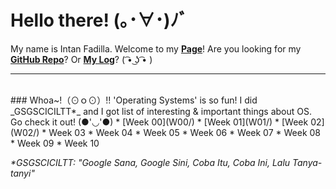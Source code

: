 # Hello there! (｡･∀･)ﾉﾞ
My name is Intan Fadilla. Welcome to my **[Page](https://fadintan.github.io/os202/)**! Are you looking for my **[GitHub Repo](https://github.com/fadintan/os202/)**? Or **[My Log](TXT/mylog.txt)**? ( ͡• ͜ʖ ͡• )
<br>
<hr>
<br>
### Whoa~!（⊙ｏ⊙）!!
'Operating Systems' is so fun! I did _GSGSCICILTT*_ and I got list of interesting & important things about OS. Go check it out! (●'◡'●)
* [Week 00](W00/)
* [Week 01](W01/)
* [Week 02](W02/)
* Week 03
* Week 04
* Week 05
* Week 06
* Week 07
* Week 08
* Week 09
* Week 10

_*GSGSCICILTT: "Google Sana, Google Sini, Coba Itu, Coba Ini, Lalu Tanya-tanyi"_
